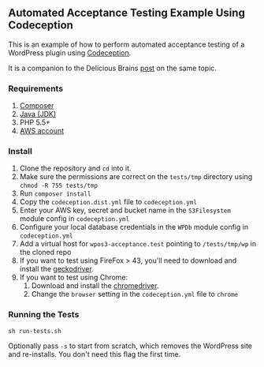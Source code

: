 ## Automated Acceptance Testing Example Using Codeception

This is an example of how to perform automated acceptance testing of a WordPress plugin using [Codeception](http://codeception.com/).

It is a companion to the Delicious Brains [post](https://deliciousbrains.com/?p=15941) on the same topic.

### Requirements

1. [Composer](https://getcomposer.org/)
2. [Java (JDK)](http://www.oracle.com/technetwork/java/javase/downloads/index.html)
3. PHP 5.5+
4. [AWS account](https://aws.amazon.com/)

### Install

1. Clone the repository and `cd` into it.
1. Make sure the permissions are correct on the `tests/tmp` directory using `chmod -R 755 tests/tmp`
1. Run `composer install`
1. Copy the `codeception.dist.yml` file to `codeception.yml`
1. Enter your AWS key, secret and bucket name in the `S3Filesystem` module config in `codeception.yml`
1. Configure your local database credentials in the `WPDb` module config in `codeception.yml`
1. Add a virtual host for `wpos3-acceptance.test` pointing to `/tests/tmp/wp` in the cloned repo
1. If you want to test using FireFox > 43, you'll need to download and install the [geckodriver](https://github.com/mozilla/geckodriver/releases).
1. If you want to test using Chrome:
	1. Download and install the [chromedriver](https://sites.google.com/a/chromium.org/chromedriver/downloads).
	1. Change the `browser` setting in the `codeception.yml` file to `chrome`

### Running the Tests

`sh run-tests.sh`

Optionally pass `-s` to start from scratch, which removes the WordPress site and re-installs. You don't need this flag the first time.